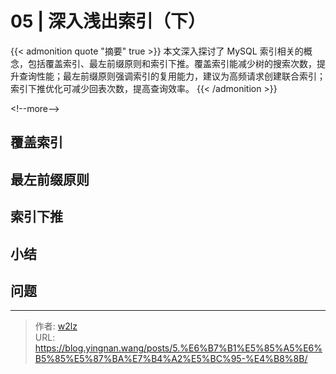 # 05 | 深入浅出索引（下）


{{&lt; admonition quote &#34;摘要&#34; true &gt;}}
本文深入探讨了 MySQL 索引相关的概念，包括覆盖索引、最左前缀原则和索引下推。覆盖索引能减少树的搜索次数，提升查询性能；最左前缀原则强调索引的复用能力，建议为高频请求创建联合索引；索引下推优化可减少回表次数，提高查询效率。
{{&lt; /admonition &gt;}}

&lt;!--more--&gt;

## 覆盖索引

## 最左前缀原则

## 索引下推

## 小结

## 问题

---

> 作者: [w2lz](https://github.com/w2lz)  
> URL: https://blog.yingnan.wang/posts/5.%E6%B7%B1%E5%85%A5%E6%B5%85%E5%87%BA%E7%B4%A2%E5%BC%95-%E4%B8%8B/  

